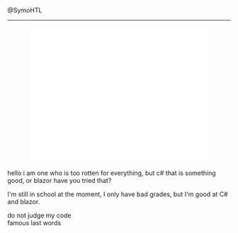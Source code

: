 @SymoHTL

---

<p align="center"><img src="/github-metrics.svg" alt="Metrics" width="400"></p>

hello i am one who is too rotten for everything, but c# that is something good, or blazor have you tried that?

I'm still in school at the moment, I only have bad grades, but I'm good at C# and blazor.

do not judge my code\
famous last words
